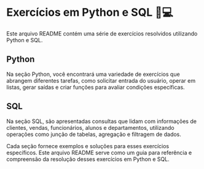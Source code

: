 # Exercícios em Python e SQL 🐍💻

Este arquivo README contém uma série de exercícios resolvidos utilizando Python e SQL.

## Python

Na seção Python, você encontrará uma variedade de exercícios que abrangem diferentes tarefas, como solicitar entrada do usuário, operar em listas, gerar saídas e criar funções para avaliar condições específicas.

## SQL

Na seção SQL, são apresentadas consultas que lidam com informações de clientes, vendas, funcionários, alunos e departamentos, utilizando operações como junção de tabelas, agregação e filtragem de dados.

Cada seção fornece exemplos e soluções para esses exercícios específicos. Este arquivo README serve como um guia para referência e compreensão da resolução desses exercícios em Python e SQL.
